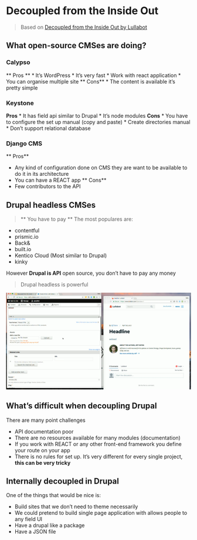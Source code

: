 # Decoupled from the Inside Out

> Based on [Decoupled from the Inside Out by Lullabot](https://www.youtube.com/watch?v=KF9gG_bkUDo)

## What open-source CMSes are doing?
### Calypso
** Pros **
    * It’s WordPress
    * It’s very fast
    * Work with react application
    * You can organise multiple site
** Cons**
    * The content is available it’s pretty simple

### Keystone
**Pros**
    * It has field api similar to Drupal
    * It’s node modules
**Cons**
    * You have to configure the set up manual (copy and paste)
    * Create directories manual
    * Don’t support relational database

### Django CMS
** Pros**
* Any kind of configuration done on CMS they are want to be available to do it in its architecture
* You can have a REACT app
** Cons**
* Few contributors to the API


## Drupal headless CMSes
> ** You have to pay **
The most populares are:

* contentful
* prismic.io
* Back&
* built.io
* Kentico Cloud (Most similar to Drupal)
* kinky

However **Drupal is API** open source, you don’t have to pay any money

> Drupal headless is powerful

![Drupal headless powerful](./img/drupal-headless-poweful.png)

## What’s difficult when decoupling Drupal
There are many point challenges 
* API documentation poor
* There are no resources available for many modules (documentation)
* If you work with REACT or any other front-end framework you define your route on your app
* There is no rules for set up. It’s very different for every single project, **this can be very tricky**

## Internally decoupled in Drupal

One of the things that would be nice is:
* Build sites that we don’t need to theme necessarily 
* We could pretend to build single page application with allows people to any field UI
* Have a drupal like a package
* Have a JSON file